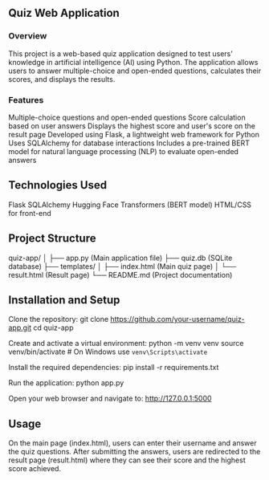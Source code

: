 ## Quiz Web Application
### Overview

This project is a web-based quiz application designed to test users' knowledge in artificial intelligence (AI) using Python. The application allows users to answer multiple-choice and open-ended questions, calculates their scores, and displays the results.

### Features

Multiple-choice questions and open-ended questions
Score calculation based on user answers
Displays the highest score and user's score on the result page
Developed using Flask, a lightweight web framework for Python
Uses SQLAlchemy for database interactions
Includes a pre-trained BERT model for natural language processing (NLP) to evaluate open-ended answers

## Technologies Used

Flask
SQLAlchemy
Hugging Face Transformers (BERT model)
HTML/CSS for front-end

## Project Structure

quiz-app/
│
├── app.py (Main application file)
├── quiz.db (SQLite database)
├── templates/
│   ├── index.html (Main quiz page)
│   └── result.html (Result page)
└── README.md (Project documentation)

## Installation and Setup

Clone the repository:
git clone https://github.com/your-username/quiz-app.git
cd quiz-app

Create and activate a virtual environment:
python -m venv venv
source venv/bin/activate  # On Windows use `venv\Scripts\activate`

Install the required dependencies:
pip install -r requirements.txt

Run the application:
python app.py

Open your web browser and navigate to:
http://127.0.0.1:5000

## Usage

On the main page (index.html), users can enter their username and answer the quiz questions.
After submitting the answers, users are redirected to the result page (result.html) where they can see their score and the highest score achieved.
